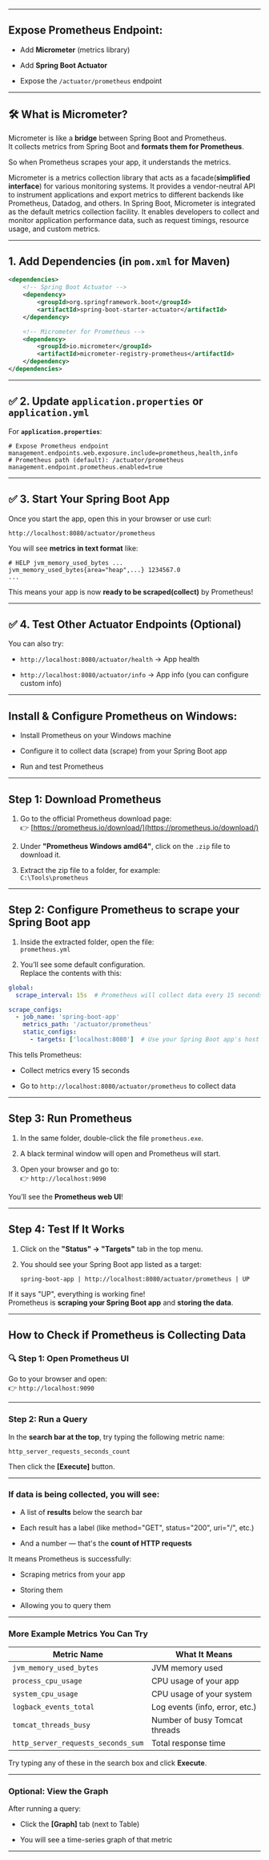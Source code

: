 
---

## Expose Prometheus Endpoint:

- Add **Micrometer** (metrics library)
    
- Add **Spring Boot Actuator**
    
- Expose the `/actuator/prometheus` endpoint
---

## 🛠️ What is Micrometer?

Micrometer is like a **bridge** between Spring Boot and Prometheus.  
It collects metrics from Spring Boot and **formats them for Prometheus**.

So when Prometheus scrapes your app, it understands the metrics.

Micrometer is a metrics collection library that acts as a facade(**simplified interface**) for various monitoring systems. It provides a vendor-neutral API to instrument applications and export metrics to different backends like Prometheus, Datadog, and others. In Spring Boot, Micrometer is integrated as the default metrics collection facility. It enables developers to collect and monitor application performance data, such as request timings, resource usage, and custom metrics.

---

##  1. Add Dependencies (in `pom.xml` for Maven)

```xml
<dependencies>
    <!-- Spring Boot Actuator -->
    <dependency>
        <groupId>org.springframework.boot</groupId>
        <artifactId>spring-boot-starter-actuator</artifactId>
    </dependency>

    <!-- Micrometer for Prometheus -->
    <dependency>
        <groupId>io.micrometer</groupId>
        <artifactId>micrometer-registry-prometheus</artifactId>
    </dependency>
</dependencies>
```

---

## ✅ 2. Update `application.properties` or `application.yml`

For **`application.properties`**:

```properties
# Expose Prometheus endpoint  
management.endpoints.web.exposure.include=prometheus,health,info  
# Prometheus path (default): /actuator/prometheus  
management.endpoint.prometheus.enabled=true
```

---

## ✅ 3. Start Your Spring Boot App

Once you start the app, open this in your browser or use curl:

```
http://localhost:8080/actuator/prometheus
```

You will see **metrics in text format** like:

```
# HELP jvm_memory_used_bytes ...
jvm_memory_used_bytes{area="heap",...} 1234567.0
...
```

This means your app is now **ready to be scraped(collect)** by Prometheus!

---

## ✅ 4. Test Other Actuator Endpoints (Optional)

You can also try:

- `http://localhost:8080/actuator/health` → App health
    
- `http://localhost:8080/actuator/info` → App info (you can configure custom info)
    

---

##  Install & Configure Prometheus on Windows:

- Install Prometheus on your Windows machine
    
- Configure it to collect data (scrape) from your Spring Boot app
    
- Run and test Prometheus
    

---

## Step 1: Download Prometheus

1. Go to the official Prometheus download page:  
    👉 [https://prometheus.io/download/](https://prometheus.io/download/)
    
2. Under **"Prometheus Windows amd64"**, click on the `.zip` file to download it.
    
3. Extract the zip file to a folder, for example:  
    `C:\Tools\prometheus`
    

---

## Step 2: Configure Prometheus to scrape your Spring Boot app

1. Inside the extracted folder, open the file:  
    `prometheus.yml`
    
2. You’ll see some default configuration.  
    Replace the contents with this:
    

```yaml
global:
  scrape_interval: 15s  # Prometheus will collect data every 15 seconds

scrape_configs:
  - job_name: 'spring-boot-app'
    metrics_path: '/actuator/prometheus'
    static_configs:
      - targets: ['localhost:8080']  # Use your Spring Boot app's host and port
```

 This tells Prometheus:

- Collect metrics every 15 seconds
    
- Go to `http://localhost:8080/actuator/prometheus` to collect data
    

---

##  Step 3: Run Prometheus

1. In the same folder, double-click the file `prometheus.exe`.
    
2. A black terminal window will open and Prometheus will start.
    
3. Open your browser and go to:  
    👉 `http://localhost:9090`
    

You’ll see the **Prometheus web UI**!

---

## Step 4: Test If It Works

1. Click on the **"Status" → "Targets"** tab in the top menu.
    
2. You should see your Spring Boot app listed as a target:
    
    ```
    spring-boot-app | http://localhost:8080/actuator/prometheus | UP
    ```
    

If it says "UP", everything is working fine!  
Prometheus is **scraping your Spring Boot app** and **storing the data**.


---

## How to Check if Prometheus is Collecting Data

### 🔍 Step 1: Open Prometheus UI

Go to your browser and open:  
👉 `http://localhost:9090`

---

### Step 2: Run a Query

In the **search bar at the top**, try typing the following metric name:

```
http_server_requests_seconds_count
```

Then click the **[Execute]** button.

---

### If data is being collected, you will see:

- A list of **results** below the search bar
    
- Each result has a label (like method="GET", status="200", uri="/", etc.)
    
- And a number — that's the **count of HTTP requests**
    

It means Prometheus is successfully:

- Scraping metrics from your app
    
- Storing them
    
- Allowing you to query them

---

###  More Example Metrics You Can Try

|Metric Name|What It Means|
|---|---|
|`jvm_memory_used_bytes`|JVM memory used|
|`process_cpu_usage`|CPU usage of your app|
|`system_cpu_usage`|CPU usage of your system|
|`logback_events_total`|Log events (info, error, etc.)|
|`tomcat_threads_busy`|Number of busy Tomcat threads|
|`http_server_requests_seconds_sum`|Total response time|

Try typing any of these in the search box and click **Execute**.

---

### Optional: View the Graph

After running a query:

- Click the **[Graph]** tab (next to Table)
    
- You will see a time-series graph of that metric
    

---
